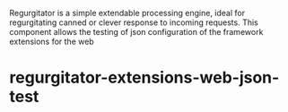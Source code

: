 Regurgitator is a simple extendable processing engine, ideal for regurgitating canned or clever response to incoming requests. This component allows the testing of json configuration of the framework extensions for the web
# regurgitator-extensions-web-json-test
